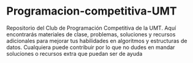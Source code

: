 # Programacion-competitiva-UMT
Repositorio del Club de Programación Competitiva de la UMT. Aquí encontrarás materiales de clase, problemas, soluciones y recursos adicionales para mejorar tus habilidades en algoritmos y estructuras de datos. Cualquiera puede contribuir por lo que no dudes en mandar soluciones o recursos extra que puedan ser de ayuda
